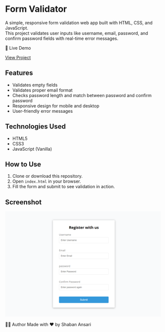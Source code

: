 # Form Validator

A simple, responsive form validation web app built with HTML, CSS, and JavaScript.  
This project validates user inputs like username, email, password, and confirm password fields with real-time error messages.

🚀 Live Demo

[View Project](https://shaban665.github.io/form-validator/)

## Features

- Validates empty fields  
- Validates proper email format  
- Checks password length and match between password and confirm password  
- Responsive design for mobile and desktop  
- User-friendly error messages  

## Technologies Used

- HTML5  
- CSS3  
- JavaScript (Vanilla)

## How to Use

1. Clone or download this repository.  
2. Open `index.html` in your browser.  
3. Fill the form and submit to see validation in action.

## Screenshot

![Form Validator Screenshot](screenshot.png)   

👨‍💻 Author
Made with ❤ by Shaban Ansari




